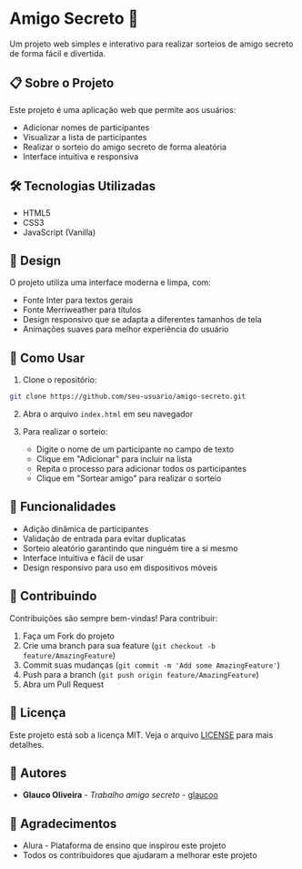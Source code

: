 # Amigo Secreto 🎁

Um projeto web simples e interativo para realizar sorteios de amigo secreto de forma fácil e divertida.

## 📋 Sobre o Projeto

Este projeto é uma aplicação web que permite aos usuários:
- Adicionar nomes de participantes
- Visualizar a lista de participantes
- Realizar o sorteio do amigo secreto de forma aleatória
- Interface intuitiva e responsiva

## 🛠️ Tecnologias Utilizadas

- HTML5
- CSS3
- JavaScript (Vanilla)

## 🎨 Design

O projeto utiliza uma interface moderna e limpa, com:
- Fonte Inter para textos gerais
- Fonte Merriweather para títulos
- Design responsivo que se adapta a diferentes tamanhos de tela
- Animações suaves para melhor experiência do usuário

## 🚀 Como Usar

1. Clone o repositório:
```bash
git clone https://github.com/seu-usuario/amigo-secreto.git
```

2. Abra o arquivo `index.html` em seu navegador

3. Para realizar o sorteio:
   - Digite o nome de um participante no campo de texto
   - Clique em "Adicionar" para incluir na lista
   - Repita o processo para adicionar todos os participantes
   - Clique em "Sortear amigo" para realizar o sorteio

## 📱 Funcionalidades

- Adição dinâmica de participantes
- Validação de entrada para evitar duplicatas
- Sorteio aleatório garantindo que ninguém tire a si mesmo
- Interface intuitiva e fácil de usar
- Design responsivo para uso em dispositivos móveis

## 🤝 Contribuindo

Contribuições são sempre bem-vindas! Para contribuir:

1. Faça um Fork do projeto
2. Crie uma branch para sua feature (`git checkout -b feature/AmazingFeature`)
3. Commit suas mudanças (`git commit -m 'Add some AmazingFeature'`)
4. Push para a branch (`git push origin feature/AmazingFeature`)
5. Abra um Pull Request

## 📄 Licença

Este projeto está sob a licença MIT. Veja o arquivo [LICENSE](LICENSE) para mais detalhes.

## 👥 Autores

* **Glauco Oliveira** - *Trabalho amigo secreto* - [glaucoo](https://github.com/glaucoo)

## 🙏 Agradecimentos

* Alura - Plataforma de ensino que inspirou este projeto
* Todos os contribuidores que ajudaram a melhorar este projeto 
